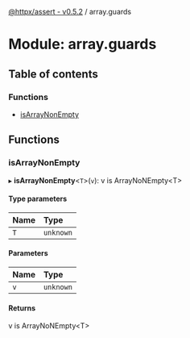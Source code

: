 [@httpx/assert - v0.5.2](../README.md) / array.guards

# Module: array.guards

## Table of contents

### Functions

- [isArrayNonEmpty](array_guards.md#isarraynonempty)

## Functions

### isArrayNonEmpty

▸ **isArrayNonEmpty**\<`T`\>(`v`): v is ArrayNoNEmpty\<T\>

#### Type parameters

| Name | Type |
| :------ | :------ |
| `T` | `unknown` |

#### Parameters

| Name | Type |
| :------ | :------ |
| `v` | `unknown` |

#### Returns

v is ArrayNoNEmpty\<T\>
